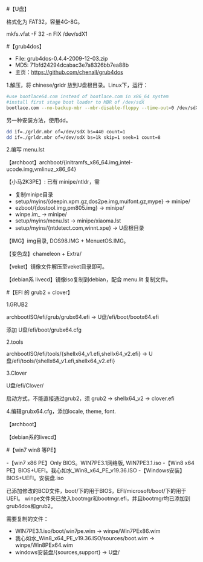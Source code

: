 ﻿#【U盘】

格式化为 FAT32，容量4G-8G。

mkfs.vfat -F 32 -n FIX /dev/sdX1

#【grub4dos】

* File: grub4dos-0.4.4-2009-12-03.zip
* MD5:  71bfd24294dcabac3e7a8326bb7ea88b
* 主页：https://github.com/chenall/grub4dos

1.解压，将 chinese/grldr 放到U盘根目录。Linux下，运行：

```bash
#use bootlace64.com instead of bootlace.com in x86_64 system
#install first stage boot loader to MBR of /dev/sdX
bootlace.com --no-backup-mbr --mbr-disable-floppy --time-out=0 /dev/sdX
```

另一种安装方法，使用dd。

```bash
dd if=./grldr.mbr of=/dev/sdX bs=440 count=1
dd if=./grldr.mbr of=/dev/sdX bs=1k skip=1 seek=1 count=8 
```

2.编写 menu.lst

【archboot】archboot/{initramfs_x86_64.img,intel-ucode.img,vmlinuz_x86_64}

【小马2K3PE】: 已有 minipe/ntldr，需

* 复制minipe目录
* setup/myins/{deepin.xpm.gz,dos2pe.img,muifont.gz,mype} -> minipe/
* ezboot/{dostool.img,pm805.img} -> minipe/
* winpe.im\_ -> minipe/
* setup/myins/menu.lst -> minipe/xiaoma.lst
* setup/myins/{ntdetect.com,winnt.xpe} -> U盘根目录

【IMG】img目录, DOS98.IMG + MenuetOS.IMG。

【变色龙】chameleon + Extra/

【veket】镜像文件解压至veket目录即可。

【debian系 livecd】镜像iso复制到debian，配合 menu.lit 复制文件。


#【EFI 的 grub2 + clover】

1.GRUB2 

archbootISO/efi/grub/grubx64.efi -> U盘/efi/boot/bootx64.efi

添加 U盘/efi/boot/grubx64.cfg

2.tools

archbootISO/efi/tools/{shellx64_v1.efi,shellx64_v2.efi} ->
U盘/efi/tools/{shellx64_v1.efi,shellx64_v2.efi}

3.Clover

U盘/efi/Clover/

启动方式，不能直接通过grub2，须 grub2 -> shellx64_v2 -> clover.efi

4.编辑grubx64.cfg，添加locale, theme, font.

【archboot】

【debian系的livecd】


#【win7 win8 等PE】

-【win7 x86 PE】Only BIOS。WIN7PE3.1网络版, WIN7PE3.1.iso
-【Win8 x64 PE】BIOS+UEFI。我心如水_Win8_x64_PE_v19.36.ISO
-【Windows安装】BIOS+UEFI。安装盘.iso

已添加修改的BCD文件，boot/下的用于BIOS，EFI/microsoft/boot/下的用于UEFI。
winpe文件夹已放入bootmgr和bootmgr.efi，并且bootmgr均已添加到grub4dos和grub2。

需要复制的文件：

* WIN7PE3.1.iso/boot/win7pe.wim -> winpe/Win7PEx86.wim
* 我心如水_Win8_x64_PE_v19.36.ISO/sources/boot.wim -> winpe/Win8PEx64.wim
* windows安装盘/{sources,support} -> U盘/
